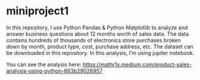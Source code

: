 # miniproject1

In this repository, I use Python Pandas & Python Matplotlib to analyze and answer business questions about 12 months worth of sales data. The data contains hundreds of thousands of electronics store purchases broken down by month, product type, cost, purchase address, etc. The dataset can be downloaded in this repository. In this analysis, I’m using jupiter notebook.

You can see the analysis here: https://mathr1x.medium.com/product-sales-analysis-using-python-863b29026957
